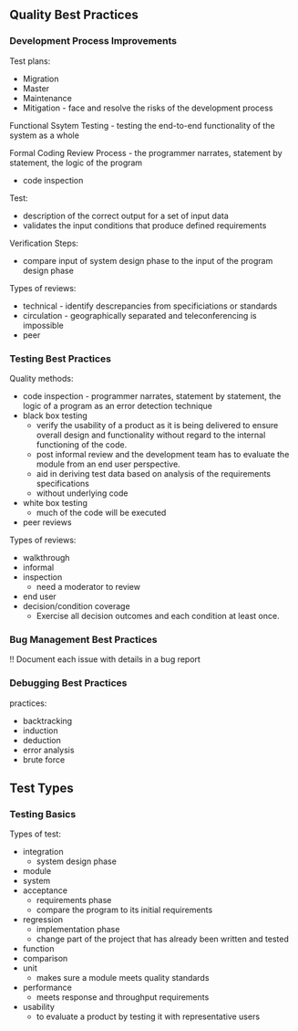## Quality Best Practices
### Development Process Improvements
Test plans:
- Migration
- Master
- Maintenance
- Mitigation - face and resolve the risks of the development process

Functional Ssytem Testing - testing the end-to-end functionality of the system as a whole

Formal Coding Review Process - the programmer narrates, statement by statement, the logic of the program
- code inspection

Test:
- description of the correct output for a set of input data
- validates the input conditions that produce defined requirements

Verification Steps:
- compare input of system design phase to the input of the program design phase

Types of reviews:
- technical - identify descrepancies from specificiations or standards
- circulation - geographically separated and teleconferencing is impossible
- peer

### Testing Best Practices
Quality methods:
- code inspection - programmer narrates, statement by statement, the logic of a program as an error detection technique
- black box testing
  - verify the usability of a product as it is being delivered to ensure overall design and functionality without regard to the internal functioning of the code. 
  - post informal review  and the development team has to evaluate the module from an end user perspective. 
  - aid in deriving test data based on analysis of the requirements specifications
  - without underlying code
- white box testing
  - much of the code will be executed 
- peer reviews

Types of reviews:
- walkthrough
- informal
- inspection
  - need a moderator to review 
- end user
- decision/condition coverage
  -  Exercise all decision outcomes and each condition at least once.

### Bug Management Best Practices
!! Document each issue with details in a bug report

### Debugging Best Practices
practices:
- backtracking
- induction
- deduction
- error analysis
- brute force

## Test Types

### Testing Basics
Types of test:
- integration
  - system design phase 
- module
- system
- acceptance
  - requirements phase 
  - compare the program to its initial requirements
- regression 
  - implementation phase
  - change part of the project that has already been written and tested 
- function
- comparison
- unit
  - makes sure a module meets quality standards
- performance
  - meets response and throughput requirements 
- usability
  - to evaluate a product by testing it with representative users 
